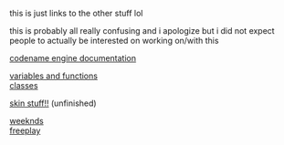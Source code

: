 this is just links to the other stuff lol

this is probably all really confusing and i apologize but i did not expect people to actually be interested on working on/with this

[codename engine documentation](https://fnf-cne-devs.github.io/docs/)

[variables and functions](variables.md)
<br>[classes](classes.md)

[skin stuff!!](skins/skins.md) (unfinished)

[weeknds](songs/weeknds.md)
<br>[freeplay](songs/freeplay.md)